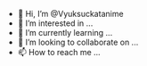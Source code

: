 - 👋 Hi, I’m @Vyuksuckatanime
- 👀 I’m interested in ...
- 🌱 I’m currently learning ...
- 💞️ I’m looking to collaborate on ...
- 📫 How to reach me ...

<!---
Vyuksuckatanime/Vyuksuckatanime is a ✨ special ✨ repository because its `README.md` (this file) appears on your GitHub profile.
You can click the Preview link to take a look at your changes.
--->
